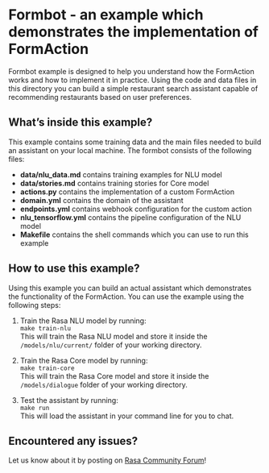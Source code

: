 # Formbot - an example which demonstrates the implementation of FormAction

Formbot example is designed to help you understand how the FormAction works and how
to implement it in practice. Using the code and data files in this directory you
can build a simple restaurant search assistant capable of recommending
restaurants based on user preferences.

## What’s inside this example?

This example contains some training data and the main files needed to build an 
assistant on your local machine. The formbot consists of the following files:

- **data/nlu_data.md** contains training examples for NLU model  
- **data/stories.md** contains training stories for Core model  
- **actions.py** contains the implementation of a custom FormAction  
- **domain.yml** contains the domain of the assistant  
- **endpoints.yml** contains webhook configuration for the custom action  
- **nlu_tensorflow.yml** contains the pipeline configuration of the NLU model  
- **Makefile** contains the shell commands which you can use to run this example  


## How to use this example?

Using this example you can build an actual assistant which demonstrates the
functionality of the FormAction. You can use the example using the following 
steps:

1. Train the Rasa NLU model by running:  
```make train-nlu```  
This will train the Rasa NLU model and store it inside the `/models/nlu/current/`
folder of your working directory.

2. Train the Rasa Core model by running:  
```make train-core```  
This will train the Rasa Core model and store it inside the `/models/dialogue`
folder of your working directory.

4. Test the assistant by running:  
```make run```  
This will load the assistant in your command line for you to chat.


## Encountered any issues?
Let us know about it by posting on [Rasa Community Forum](https://forum.rasa.com)!
